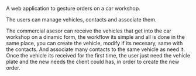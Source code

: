 A web application to gesture orders on a car workshop.

The users can manage vehicles, contacts and associate them.

The commercial asesor can receive the vehicles that get into the car workshop on a dinamic form, the workflow its simple and all is done in the same place, you can create the vehicle, modify if its necesary, same with the contacts. And associate many contacts to the same vehicle as need it. Once the vehicle its received for the first time, the user just need the vehicle plate and the new needs the client could has, in order to create the new order.

